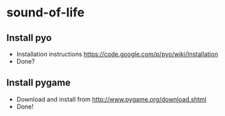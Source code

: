 sound-of-life
=============

## Install pyo

* Installation instructions <https://code.google.com/p/pyo/wiki/Installation>
* Done?

## Install pygame

* Download and install from <http://www.pygame.org/download.shtml>
* Done!
